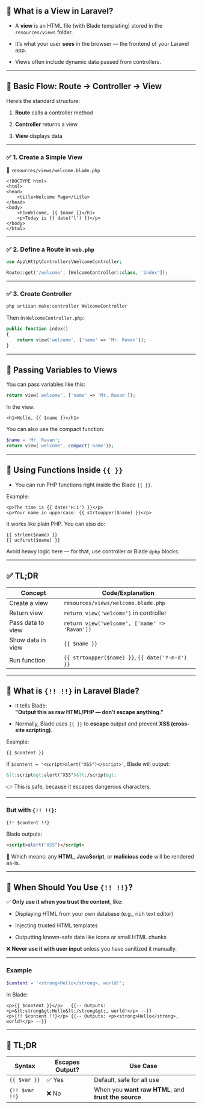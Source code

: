 ## 🔹 What is a View in Laravel?

- A **view** is an HTML file (with Blade templating) stored in the `resources/views` folder.
    
- It’s what your user **sees** in the browser — the frontend of your Laravel app.
    
- Views often include dynamic data passed from controllers.
    

---

## 🔹 Basic Flow: Route → Controller → View

Here’s the standard structure:

1. **Route** calls a controller method
    
2. **Controller** returns a view
    
3. **View** displays data
    

---

### ✅ 1. Create a Simple View

📁 `resources/views/welcome.blade.php`

```blade
<!DOCTYPE html>
<html>
<head>
    <title>Welcome Page</title>
</head>
<body>
    <h1>Welcome, {{ $name }}</h1>
    <p>Today is {{ date('l') }}</p>
</body>
</html>
```

---

### ✅ 2. Define a Route in `web.php`

```php
use App\Http\Controllers\WelcomeController;

Route::get('/welcome', [WelcomeController::class, 'index']);
```

---

### ✅ 3. Create Controller

```bash
php artisan make:controller WelcomeController
```

Then in `WelcomeController.php`:

```php
public function index()
{
    return view('welcome', ['name' => 'Mr. Ravan']);
}
```

---

## 🔹 Passing Variables to Views

You can pass variables like this:

```php
return view('welcome', ['name' => 'Mr. Ravan']);
```

In the view:

```blade
<h1>Hello, {{ $name }}</h1>
```

You can also use the compact function:

```php
$name = 'Mr. Ravan';
return view('welcome', compact('name'));
```

---

## 🔹 Using Functions Inside `{{ }}`

- You can run PHP functions right inside the Blade `{{ }}`.
    

Example:

```blade
<p>The time is {{ date('H:i') }}</p>
<p>Your name in uppercase: {{ strtoupper($name) }}</p>
```

It works like plain PHP. You can also do:

```blade
{{ strlen($name) }}
{{ ucfirst($name) }}
```

Avoid heavy logic here — for that, use controller or Blade `@php` blocks.

---

## ✅ TL;DR

|Concept|Code/Explanation|
|---|---|
|Create a view|`resources/views/welcome.blade.php`|
|Return view|`return view('welcome')` in controller|
|Pass data to view|`return view('welcome', ['name' => 'Ravan'])`|
|Show data in view|`{{ $name }}`|
|Run function|`{{ strtoupper($name) }}`, `{{ date('Y-m-d') }}`|

------
## 🔹 What is `{!! !!}` in Laravel Blade?

- It tells Blade:  
    **"Output this as raw HTML/PHP — don’t escape anything."**
    
- Normally, Blade uses `{{ }}` to **escape** output and prevent **XSS (cross-site scripting)**.
    

Example:

```blade
{{ $content }}
```

If `$content = '<script>alert("XSS")</script>'`, Blade will output:

```html
&lt;script&gt;alert("XSS")&lt;/script&gt;
```

👉 This is safe, because it escapes dangerous characters.

---

### But with `{!! !!}`:

```blade
{!! $content !!}
```

Blade outputs:

```html
<script>alert("XSS")</script>
```

🚨 Which means: any **HTML**, **JavaScript**, or **malicious code** will be rendered as-is.

---

## 🔹 When Should You Use `{!! !!}`?

✅ **Only use it when you trust the content**, like:

- Displaying HTML from your own database (e.g., rich text editor)
    
- Injecting trusted HTML templates
    
- Outputting known-safe data like icons or small HTML chunks
    

❌ **Never use it with user input** unless you have sanitized it manually.

---

### Example

```php
$content = '<strong>Hello</strong>, world!';
```

In Blade:

```blade
<p>{{ $content }}</p>   {{-- Outputs: <p>&lt;strong&gt;Hello&lt;/strong&gt;, world!</p> --}}
<p>{!! $content !!}</p> {{-- Outputs: <p><strong>Hello</strong>, world!</p> --}}
```

---

## 🔹 TL;DR

|Syntax|Escapes Output?|Use Case|
|---|---|---|
|`{{ $var }}`|✅ Yes|Default, safe for all use|
|`{!! $var !!}`|❌ No|When you **want raw HTML**, and **trust the source**|
